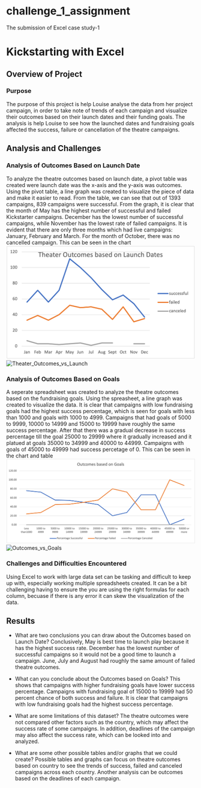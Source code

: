 # challenge_1_assignment
The submission of Excel case study-1

# Kickstarting with Excel

## Overview of Project

### Purpose
The purpose of this project is help Louise analyse the data from her project campaign, in order to take note of trends of each campaign and visualize their outcomes based on their launch dates and their funding goals. The analysis is help Louise to see how the launched dates and fundraising goals affected the success, failure or cancellation of the theatre campaigns.

## Analysis and Challenges

### Analysis of Outcomes Based on Launch Date
To analyze the theatre outcomes based on launch date, a pivot table was created were launch date was the x-axis and the y-axis was outcomes. Using the pivot table, a line graph was created to visualize the piece of data and make it easier to read. From the table, we can see that out of 1393 campaigns, 839 campaigns were successful. From the graph, it is clear that the month of May has the highest number of successful and failed Kickstarter campaigns. December has the lowest number of successful campaigns, while November has the lowest rate of failed campaigns. It is evident that there are only three months which had live campaigns: January, February and March. For the month of October, there was no cancelled campaign. This can be seen in the chart![Theater_Outcomes_vs_Launch](resources/Theater_Outcomes_vs_Launch.png) ![Theater_Outcomes_vs_Launch](resources/Theatre_Outcomes_vs_Launch_dates_Table.png)

### Analysis of Outcomes Based on Goals
A seperate spreadsheet was created to analyze the theatre outcomes based on the fundraising goals. Using the spreasheet, a line graph was created to visualize the data. It is clear that campaigns with low fundraising goals had the highest success percentage, which is seen for goals with less than 1000 and goals with 1000 to 4999. Campaigns that had goals of 5000 to 9999, 10000 to 14999 and 15000 to 19999 have roughly the same success percentage. After that there was a gradual decrease in success percentage till the goal 25000 to 29999 where it gradually increased and it platued at goals 35000 to 34999 and 40000 to 44999. Campaigns with goals of 45000 to 49999 had success percetage of 0. This can be seen in the chart and table ![Outcomes_vs_Goals](resources/Outcomes_vs_Goals.png) ![Outcomes_vs_Goals](resources/Outcomes_vs_Goals_Table.png)

### Challenges and Difficulties Encountered
Using Excel to work with large data set can be tasking and difficult to keep up with, especially working multiple spreadsheets created. It can be a bit challenging having to ensure the you are using the right formulas for each column, becuase if there is any error it can skew the visualization of the data.

## Results

- What are two conclusions you can draw about the Outcomes based on Launch Date?
Conclusively, May is best time to launch play because it has the highest success rate. December has the lowest number of successful campaigns so it would not be a good time to launch a campaign. June, July and August had roughly the same amount of failed theatre outcomes.

- What can you conclude about the Outcomes based on Goals?
This shows that campaigns with higher fundraising goals have lower success percentage. Campaigns with fundraising goal of 15000 to 19999 had 50 percent chance of both success and failure. It is clear that campaigns with low fundraising goals had the highest success percentage.

- What are some limitations of this dataset?
The theatre outcomes were not compared other factors such as the country, which may affect the success rate of some campaigns. In addition, deadlines of the campaign may also affect the success rate, which can be looked into and analyzed.


- What are some other possible tables and/or graphs that we could create?
Possible tables and graphs can focus on theatre outcomes based on country to see the trends of success, failed and canceled campaigns across each country. Another analysis can be outcomes based on the deadlines of each campaign.
